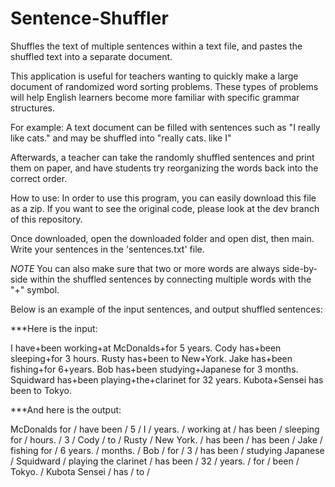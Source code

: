 # Sentence-Shuffler
Shuffles the text of multiple sentences within a text file, and pastes the shuffled text into a separate document.

This application is useful for teachers wanting to quickly make a large document of randomized word sorting problems. These types of problems will help English
learners become more familiar with specific grammar structures.

For example: A text document can be filled with sentences such as "I really like cats." and may be shuffled into "really cats. like I"

Afterwards, a teacher can take the randomly shuffled sentences and print them on paper, and have 
students try reorganizing the words back into the correct order.

How to use:
In order to use this program, you can easily download this file as a zip.
If you want to see the original code, please look at the dev branch of this repository.

Once downloaded, open the downloaded folder and open dist, then main. Write your sentences in the 'sentences.txt' file.

*NOTE* You can also make sure that two or more words are always side-by-side within the shuffled 
sentences by connecting multiple words with the "+" symbol.

Below is an example of the input sentences, and output shuffled sentences:


***Here is the input:

I have+been working+at McDonalds+for 5 years.
Cody has+been sleeping+for 3 hours.
Rusty has+been to New+York.
Jake has+been fishing+for 6+years.
Bob has+been studying+Japanese for 3 months.
Squidward has+been playing+the+clarinet for 32 years.
Kubota+Sensei has been to Tokyo.

***And here is the output:

McDonalds for / have been / 5 / I / years. / working at / 
has been / sleeping for / hours. / 3 / Cody / 
to / Rusty / New York. / has been / 
has been / Jake / fishing for / 6 years. / 
months. / Bob / for / 3 / has been / studying Japanese / 
Squidward / playing the clarinet / has been / 32 / years. / for / 
been / Tokyo. / Kubota Sensei / has / to / 
